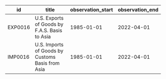 | id      | title                                            | observation_start   | observation_end   |
|---------|--------------------------------------------------|---------------------|-------------------|
| EXP0016 | U.S. Exports of Goods by F.A.S. Basis to Asia    | 1985-01-01          | 2022-04-01        |
| IMP0016 | U.S. Imports of Goods by Customs Basis from Asia | 1985-01-01          | 2022-04-01        |